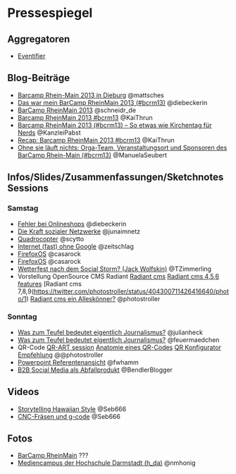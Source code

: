 # Pressespiegel

## Aggregatoren

 * [Eventifier](http://eventifier.com/event/bcrm13/popular)

## Blog-Beiträge
 * [Barcamp Rhein-Main 2013 in Dieburg](http://blog.sperr-objekt.de/content/1000424-Barcamp-Rhein-Main-2013-in-Dieburg.html) @mattsches
 * [Das war mein BarCamp RheinMain 2013 (#bcrm13)](http://www.diebeckerin.de/rueckblick-barcamp-rheinmain-2013/#more-574) @diebeckerin
 * [BarCamp RheinMain 2013](http://schneidr.de/2013/11/barcamp-rheinmain-2013/) @schneidr_de
 * [Barcamp RheinMain 2013 #bcrm13](http://kaithrun.de/events/barcamps-events/barcamp-rheinmain-2013-bcrm13) @KaiThrun
 * [Barcamp RheinMain 2013 (#bcrm13) – So etwas wie Kirchentag für Nerds](http://pabstblog.de/2013/11/barcamp-rheinmain-2013-bcrm13-so-etwas-wie-kirchentag-fuer-nerds) @KanzleiPabst
 * [Recap: Barcamp RheinMain 2013 #bcrm13](http://blog.247grad.de/247grad/team/barcamp-rheinmain-2013) @KaiThrun
 * [Ohne sie läuft nichts: Orga-Team, Veranstaltungsort und Sponsoren des BarCamp Rhein-Main (#bcrm13)](http://www.seubert-pr.de/blog/2013/11/25/sponsoren-barcamp-rhein-main-bcrm13/) @ManuelaSeubert

## Infos/Slides/Zusammenfassungen/Sketchnotes Sessions

### Samstag

 * [Fehler bei Onlineshops](http://www.diebeckerin.de/onlineshops-fehler-die-man-unbedingt-vermeiden-sollte/) @diebeckerin
 * [Die Kraft sozialer Netzwerke](http://de.slideshare.net/junasample/praesentation-28568535) @junaimnetz
 * [Quadrocopter](http://de.slideshare.net/scytto/quadrocopter-private-drohne-oder-tolles-hobby) @scytto
 * [Internet (fast) ohne Google](https://own.bullenscheisse.de/public.php?service=files&t=1a54c71baa050f3f222753cf5bbe1a02) @zeitschlag
 * [FirefoxOS](http://bcrm13.appsbu.de/) @casarock
 * [FirefoxOS](https://github.com/appsbu-de/talk-ffos_bcrm13) @casarock
 * [Wetterfest nach dem Social Storm? (Jack Wolfskin)](https://app.box.com/s/cqftc42fqj9kvwji103p) @TZimmerling
 * Vorstellung OpenSource CMS Radiant [Radiant cms](https://twitter.com/photostroller/status/404295199494381568/photo/1) [Radiant cms 4,5,6 features](https://twitter.com/photostroller/status/404298312385183744/photo/1) [Radiant cms 7,8,9(https://twitter.com/photostroller/status/404300711426416640/photo/1) [Radiant cms ein Alleskönner?](https://twitter.com/photostroller/status/404304985929682944/photo/1) @photostroller
 
### Sonntag

 * [Was zum Teufel bedeutet eigentlich Journalismus?](http://www.netzpiloten.de/was-zum-teufel-bedeutet-journalismus/) @julianheck
 * [Was zum Teufel bedeutet eigentlich Journalismus?](http://j.mp/DnT-Wuensche ) @feuermaedchen
 * QR-Code [QR-ART session](https://twitter.com/photostroller/status/404553414052311040/photo/1) [Anatomie eines QR-Codes](https://twitter.com/photostroller/status/404556559553798144/photo/1) [QR Konfigurator Empfehlung](https://twitter.com/photostroller/status/404559579339427840/photo/1) @@photostroller
 * [Powerpoint Referentenansicht](http://injelea-blog.de/2013/09/23/referentenansicht-in-powerpoint-2013/) @fwhamm
 * [B2B Social Media als Abfallprodukt](https://plus.google.com/+SaschaStoltenow/posts/aKNug9Sf7bv) @BendlerBlogger

## Videos

 * [Storytelling Hawaiian Style](https://www.youtube.com/watch?v=nZh1H7OvFhQ) @Seb666
 * [CNC-Fräsen und g-code](https://www.youtube.com/watch?v=WSRKeHK5cys&feature=c4-overview&list=UUFSjBZ1oJGpG0BDYK3vOPkw) @Seb666

## Fotos

* [BarCamp RheinMain](http://www.flickr.com/photos/netzkultur/sets/72157638046804675/) ???
* [Mediencampus der Hochschule Darmstadt (h_da)](http://www.flickr.com/groups/mediencampus/) @nmhonig
